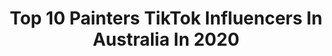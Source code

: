 ---
title: Top 10 Painters TikTok Influencers In Australia In 2020
description: >-
  Find top painters TikTok influencers in Australia in 2020. Most popular hashtags: #gotthisforyou #levelup #withmyfamily #leavingmybody.
platform: TikTok
profiles:
  - username: "gamegrl64"
    fullname: >-
      🖌💕 Game.grl 💕🖌
    location: "Australia"
    followers: 40438
    engagement: 2138
    commentsToLikes: 0.016174
    id: ck83ypj31ukkb0j781mq5robx
    verified: false
    hashtags: "#lofi, #japan, #canberra, #gamingroom"
  - username: "doris.swart.art"
    fullname: >-
      D O R I S  S W A R T
    location: "Australia"
    followers: 7319
    engagement: 1223
    commentsToLikes: 0.036124
    id: ckacg9o9vubyr0i78k340h4ys
    verified: false
    hashtags: "#18carat, #sphinxcat, #fliptheswitch, #paintingprocess"
  - username: "basicboba"
    fullname: >-
      🍥basicboba🍥
    location: "Australia"
    followers: 28294
    engagement: 2426
    commentsToLikes: 0.033481
    id: cka0vl6ylz02v0i78orxcjql7
    verified: false
    hashtags: "#animeboys, #kageyama, #oikawa, #oikawatooru"
  - username: "navimultani2"
    fullname: >-
      Navi Multani
    location: "Australia"
    followers: 13111
    engagement: 706
    commentsToLikes: 0.014854
    id: cka0rnfsjhq2y0i78iwj6dnd9
    verified: false
    hashtags: "#navimultani, #cronavirus, #naag, #musiclives"
  - username: "whatsupimgabe"
    fullname: >-
      Gabe
    location: "Australia"
    followers: 3840
    engagement: 1917
    commentsToLikes: 0.187816
    id: ck9k9hue2d8et0j78l8wl4564
    verified: false
    hashtags: "#classiclit, #dancer, #theatrekid, #modernlit"
  - username: "par0xysm.art"
    fullname: >-
      par0xysm
    location: "Australia"
    followers: 80313
    engagement: 2078
    commentsToLikes: 0.032583
    id: cka0z3s41dyyt0i78te0q18gz
    verified: false
    hashtags: "#fail, #coronavirusart, #gemini, #artistrelate"
  - username: "incinders"
    fullname: >-
      inCinders
    location: "Australia"
    followers: 77162
    engagement: 3342
    commentsToLikes: 0.010135
    id: ck9nv0nulpp7z0j78pzim2qrh
    verified: false
    hashtags: "#deku, #izukumidoriya, #digitalart, #todoroki"
  - username: "manepainters"
    fullname: >-
      MANE PAINTERS
    location: "Australia"
    followers: 215137
    engagement: 980
    commentsToLikes: 0.007853
    id: ck84mbqzon0jo0j788a9mg3x4
    verified: false
    hashtags: "#puppylove, #beforeandafter, #cavoodlepuppy, #sydneyhair"
  - username: "waltoncakeboutique"
    fullname: >-
      katherinewalton
    location: "Australia"
    followers: 50283
    engagement: 1263
    commentsToLikes: 0.005702
    id: cka63t37x5u650i784xi2pn9r
    verified: false
    hashtags: "#sweettooth, #pink, #mothersday, #delish"
  - username: "winniefarry"
    fullname: >-
      Winnie Farry
    location: "Australia"
    followers: 10538
    engagement: 1030
    commentsToLikes: 0.021193
    id: ck9flnliioyg00j78chp9gow5
    verified: false
    hashtags: "#indie, #levelup, #stories, #crab"
---